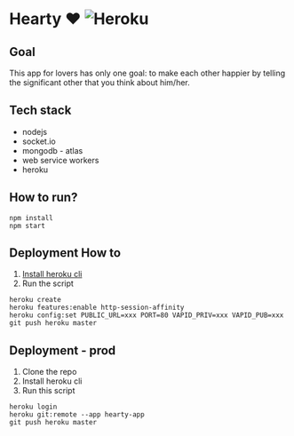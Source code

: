# Hearty ❤ ![Heroku](https://pyheroku-badge.herokuapp.com/?app=hearty-app&style=flat-square)


##  Goal

This app for lovers has only one goal: to make each other happier by telling the significant other that you think about him/her.


## Tech stack

- nodejs
- socket.io
- mongodb - atlas
- web service workers
- heroku

## How to run?

```
npm install
npm start
```

## Deployment How to

1. [Install heroku cli](https://devcenter.heroku.com/articles/heroku-cli#download-and-install)
2. Run the script

```
heroku create
heroku features:enable http-session-affinity
heroku config:set PUBLIC_URL=xxx PORT=80 VAPID_PRIV=xxx VAPID_PUB=xxx
git push heroku master
```

## Deployment - prod

1. Clone the repo
2. Install heroku cli
3. Run this script

```
heroku login
heroku git:remote --app hearty-app
git push heroku master
```
